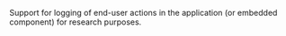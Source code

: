 Support for logging of end-user actions in the application (or embedded component) for research purposes.
